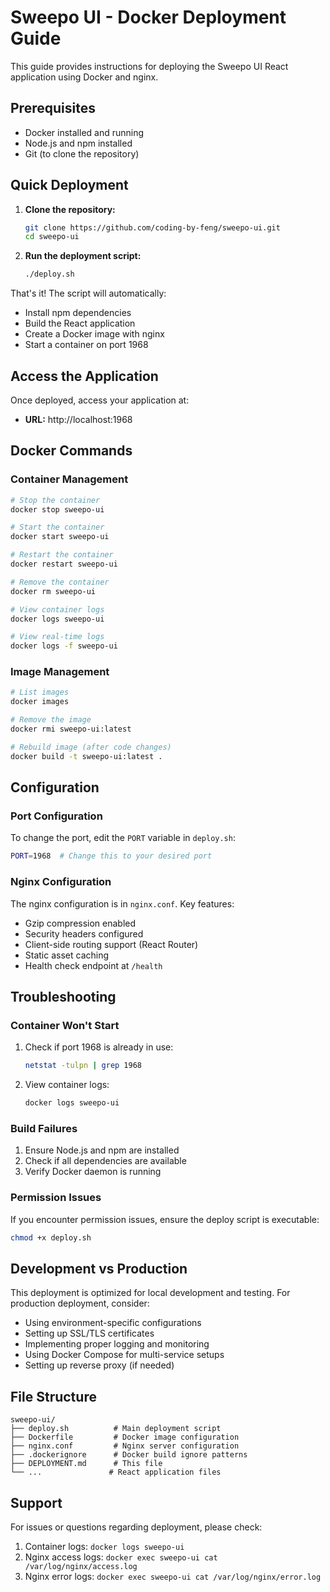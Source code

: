 # Sweepo UI - Docker Deployment Guide

This guide provides instructions for deploying the Sweepo UI React application using Docker and nginx.

## Prerequisites

- Docker installed and running
- Node.js and npm installed
- Git (to clone the repository)

## Quick Deployment

1. **Clone the repository:**
   ```bash
   git clone https://github.com/coding-by-feng/sweepo-ui.git
   cd sweepo-ui
   ```

2. **Run the deployment script:**
   ```bash
   ./deploy.sh
   ```

That's it! The script will automatically:
- Install npm dependencies
- Build the React application
- Create a Docker image with nginx
- Start a container on port 1968

## Access the Application

Once deployed, access your application at:
- **URL:** http://localhost:1968

## Docker Commands

### Container Management
```bash
# Stop the container
docker stop sweepo-ui

# Start the container
docker start sweepo-ui

# Restart the container
docker restart sweepo-ui

# Remove the container
docker rm sweepo-ui

# View container logs
docker logs sweepo-ui

# View real-time logs
docker logs -f sweepo-ui
```

### Image Management
```bash
# List images
docker images

# Remove the image
docker rmi sweepo-ui:latest

# Rebuild image (after code changes)
docker build -t sweepo-ui:latest .
```

## Configuration

### Port Configuration
To change the port, edit the `PORT` variable in `deploy.sh`:
```bash
PORT=1968  # Change this to your desired port
```

### Nginx Configuration
The nginx configuration is in `nginx.conf`. Key features:
- Gzip compression enabled
- Security headers configured
- Client-side routing support (React Router)
- Static asset caching
- Health check endpoint at `/health`

## Troubleshooting

### Container Won't Start
1. Check if port 1968 is already in use:
   ```bash
   netstat -tulpn | grep 1968
   ```

2. View container logs:
   ```bash
   docker logs sweepo-ui
   ```

### Build Failures
1. Ensure Node.js and npm are installed
2. Check if all dependencies are available
3. Verify Docker daemon is running

### Permission Issues
If you encounter permission issues, ensure the deploy script is executable:
```bash
chmod +x deploy.sh
```

## Development vs Production

This deployment is optimized for local development and testing. For production deployment, consider:
- Using environment-specific configurations
- Setting up SSL/TLS certificates
- Implementing proper logging and monitoring
- Using Docker Compose for multi-service setups
- Setting up reverse proxy (if needed)

## File Structure

```
sweepo-ui/
├── deploy.sh          # Main deployment script
├── Dockerfile         # Docker image configuration
├── nginx.conf         # Nginx server configuration
├── .dockerignore      # Docker build ignore patterns
├── DEPLOYMENT.md      # This file
└── ...               # React application files
```

## Support

For issues or questions regarding deployment, please check:
1. Container logs: `docker logs sweepo-ui`
2. Nginx access logs: `docker exec sweepo-ui cat /var/log/nginx/access.log`
3. Nginx error logs: `docker exec sweepo-ui cat /var/log/nginx/error.log`
